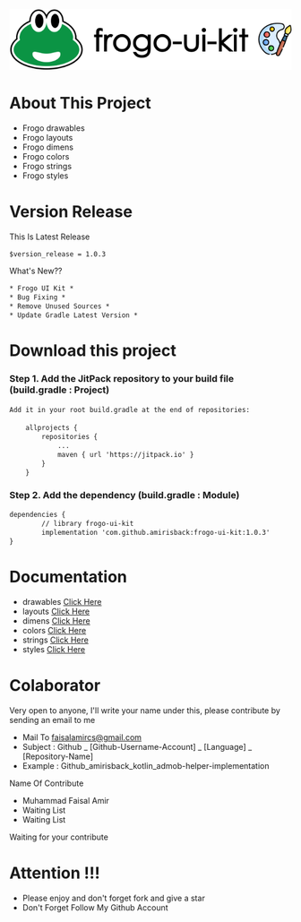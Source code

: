 ![ScreenShoot Apps](docs/image/ss_banner.png?raw=true)

# About This Project
- Frogo drawables
- Frogo layouts
- Frogo dimens
- Frogo colors
- Frogo strings
- Frogo styles

# Version Release
This Is Latest Release

    $version_release = 1.0.3

What's New??

    * Frogo UI Kit *
    * Bug Fixing *
    * Remove Unused Sources *
    * Update Gradle Latest Version *

# Download this project

### Step 1. Add the JitPack repository to your build file (build.gradle : Project)
    
    Add it in your root build.gradle at the end of repositories:
    
    	allprojects {
    		repositories {
    			...
    			maven { url 'https://jitpack.io' }
    		}
    	}
      
### Step 2. Add the dependency (build.gradle : Module)
    
    dependencies {
            // library frogo-ui-kit
            implementation 'com.github.amirisback:frogo-ui-kit:1.0.3'
    }

# Documentation
- drawables [Click Here](https://github.com/amirisback/frogo-ui-kit/wiki/Drawable)
- layouts [Click Here](https://github.com/amirisback/frogo-ui-kit/wiki/Layouts)
- dimens [Click Here](https://github.com/amirisback/frogo-ui-kit/wiki/Dimens)
- colors [Click Here](https://github.com/amirisback/frogo-ui-kit/wiki/Colors)
- strings [Click Here](https://github.com/amirisback/frogo-ui-kit/wiki/Strings)
- styles [Click Here](https://github.com/amirisback/frogo-ui-kit/wiki/Styles)


# Colaborator
Very open to anyone, I'll write your name under this, please contribute by sending an email to me

- Mail To faisalamircs@gmail.com
- Subject : Github _ [Github-Username-Account] _ [Language] _ [Repository-Name]
- Example : Github_amirisback_kotlin_admob-helper-implementation

Name Of Contribute
- Muhammad Faisal Amir
- Waiting List
- Waiting List

Waiting for your contribute

# Attention !!!
- Please enjoy and don't forget fork and give a star
- Don't Forget Follow My Github Account